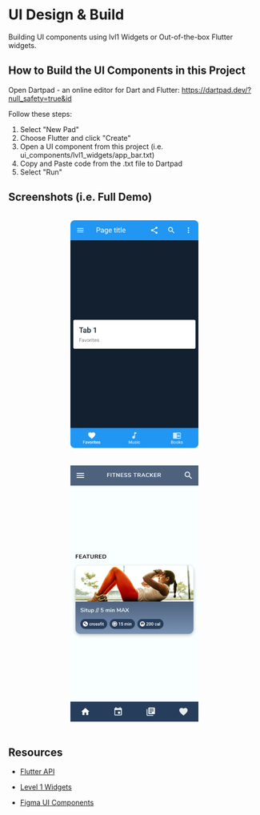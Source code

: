 # UI Design & Build
Building UI components using lvl1 Widgets or Out-of-the-box Flutter widgets.

## How to Build the UI Components in this Project
Open Dartpad - an online editor for Dart and Flutter: 
https://dartpad.dev/?null_safety=true&id

Follow these steps:
1. Select "New Pad"
2. Choose Flutter and click "Create"
3. Open a UI component from this project (i.e. ui_components/lvl1_widgets/app_bar.txt)
4. Copy and Paste code from the .txt file to Dartpad
5. Select "Run"

## Screenshots (i.e. Full Demo)
<p align="center">
  <img src="screenshots/demo_01.png" width="256" hspace="16" vspace="16">
  <img src="screenshots/demo_02.png" width="256" hspace="16" vspace="16">
</p>

## Resources
* [Flutter API](https://api.flutter.dev/)

* [Level 1 Widgets](https://docs.google.com/document/d/1dWFiGKUFVATSy-y_Il7X9S_d2_9IHJyfx_i_f6wPJOk/edit#heading=h.bw9fcp90sxta)

* [Figma UI Components](https://www.figma.com/file/MF5RiFSf33pdMRwXnrRbr7/UI-Design-and-Build)
